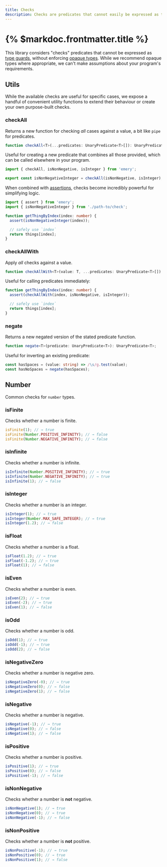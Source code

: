 ```yaml
---
title: Checks
description: Checks are predicates that cannot easily be expressed as type guards
---
```


# {% $markdoc.frontmatter.title %}

This library considers "checks" predicates that cannot be expressed as [type guards](/docs/guards), without enforcing [opaque types](/docs/opaques). While we recommend opaque types where appropriate, we can't make assumptions about your program's requirements.

## Utils

While the available checks are useful for specific cases, we expose a handful of convenient utility functions to extend their behaviour or create your own purpose-built checks.

### checkAll

Returns a new function for checking _all_ cases against a value, a bit like `pipe` for predicates.

```ts
function checkAll<T>(...predicates: UnaryPredicate<T>[]): UnaryPredicate<T>;
```

Useful for creating a new predicate that combines all those provided, which can be called elsewhere in your program.

```ts
import { checkAll, isNonNegative, isInteger } from 'emery';

export const isNonNegativeInteger = checkAll(isNonNegative, isInteger);
```

When combined with [assertions](/docs/assertions), checks become incredibly powerful for simplifying logic.

```ts
import { assert } from 'emery';
import { isNonNegativeInteger } from './path-to/check';

function getThingByIndex(index: number) {
  assert(isNonNegativeInteger(index));

  // safely use `index`
  return things[index];
}
```

### checkAllWith

Apply _all_ checks against a value.

```ts
function checkAllWith<T>(value: T, ...predicates: UnaryPredicate<T>[]): boolean;
```

Useful for calling predicates immediately:

```ts
function getThingByIndex(index: number) {
  assert(checkAllWith(index, isNonNegative, isInteger));

  // safely use `index`
  return things[index];
}
```

### negate

Returns a new negated version of the stated predicate function.

```ts
function negate<T>(predicate: UnaryPredicate<T>): UnaryPredicate<T>;
```

Useful for inverting an existing predicate:

```ts
const hasSpaces = (value: string) => /\s/g.test(value);
const hasNoSpaces = negate(hasSpaces);
```

## Number

Common checks for `number` types.

### isFinite

Checks whether a number is finite.

```ts
isFinite(1); // → true
isFinite(Number.POSITIVE_INFINITY); // → false
isFinite(Number.NEGATIVE_INFINITY); // → false
```

### isInfinite

Checks whether a number is infinite.

```ts
isInfinite(Number.POSITIVE_INFINITY); // → true
isInfinite(Number.NEGATIVE_INFINITY); // → true
isInfinite(1); // → false
```

### isInteger

Checks whether a number is an integer.

```ts
isInteger(1); // → true
isInteger(Number.MAX_SAFE_INTEGER); // → true
isInteger(1.2); // → false
```

### isFloat

Checks whether a number is a float.

```ts
isFloat(1.2); // → true
isFloat(-1.2); // → true
isFloat(1); // → false
```

### isEven

Checks whether a number is even.

```ts
isEven(2); // → true
isEven(-2); // → true
isEven(1); // → false
```

### isOdd

Checks whether a number is odd.

```ts
isOdd(1); // → true
isOdd(-1); // → true
isOdd(2); // → false
```

### isNegativeZero

Checks whether a number is negative zero.

```ts
isNegativeZero(-0); // → true
isNegativeZero(0); // → false
isNegativeZero(1); // → false
```

### isNegative

Checks whether a number is negative.

```ts
isNegative(-1); // → true
isNegative(0); // → false
isNegative(1); // → false
```

### isPositive

Checks whether a number is positive.

```ts
isPositive(1); // → true
isPositive(0); // → false
isPositive(-1); // → false
```

### isNonNegative

Checks whether a number is **not** negative.

```ts
isNonNegative(1); // → true
isNonNegative(0); // → true
isNonNegative(-1); // → false
```

### isNonPositive

Checks whether a number is **not** positive.

```ts
isNonPositive(-1); // → true
isNonPositive(0); // → true
isNonPositive(1); // → false
```
